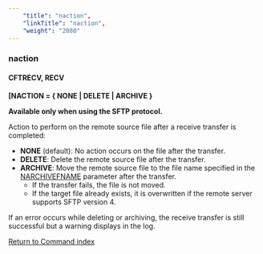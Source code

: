 ```yaml
---
    "title": "naction",
    "linkTitle": "naction",
    "weight": "2080"
---
```

### naction

#### CFTRECV, RECV

****[NACTION = { <span class="underline">NONE</span> &#124; DELETE &#124; ARCHIVE }****

**Available only when using the SFTP protocol.**

Action to perform on the remote source file after a receive transfer is completed:

- **NONE** (default): No action occurs on the file after the transfer.
- **DELETE**: Delete the remote source file after the transfer.
- **ARCHIVE**: Move the remote source file to the file name specified in the [NARCHIVEFNAME](../narchivename) parameter after the transfer.
    -   If the transfer fails, the file is not moved.
    -   If the target file already exists, it is overwritten if the remote server supports SFTP version 4.

If an error occurs while deleting or archiving, the receive transfer is still successful but a warning displays in the log.

[Return to Command index](../../)
